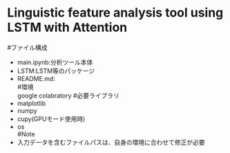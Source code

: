 # Linguistic feature analysis tool using LSTM with Attention  
#ファイル構成  
* main.ipynb:分析ツール本体  
* LSTM:LSTM等のパッケージ  
* README.md:  
#環境  
google colabratory
#必要ライブラリ  
* matplotlib  
* numpy  
* cupy(GPUモード使用時)
* os  
#Note
* 入力データを含むファイルパスは、自身の環境に合わせて修正が必要
